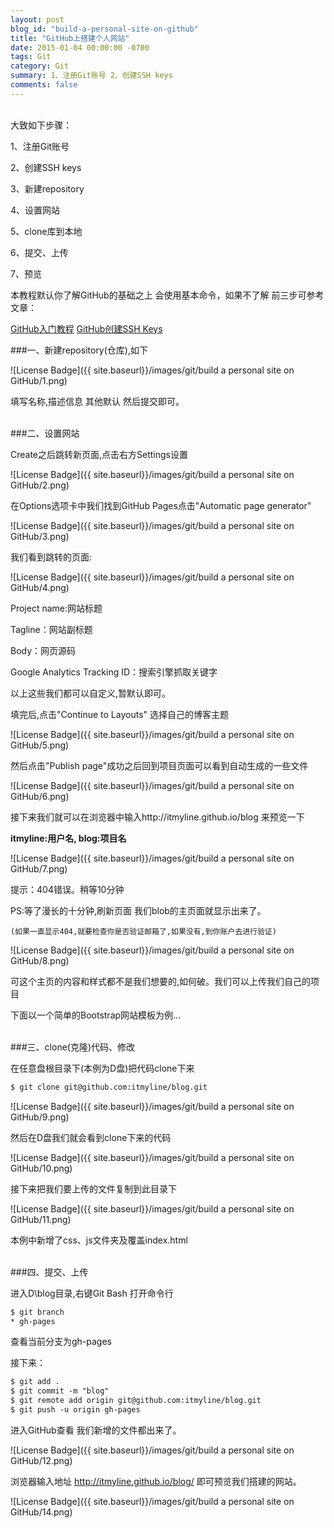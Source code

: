 ```yaml
---
layout: post
blog_id: "build-a-personal-site-on-github"
title: "GitHub上搭建个人网站"
date: 2015-01-04 00:00:00 -0700
tags: Git
category: Git
summary: 1、注册Git账号 2、创建SSH keys
comments: false
---
```

</br>
大致如下步骤：

1、注册Git账号

2、创建SSH keys

3、新建repository

4、设置网站

5、clone库到本地

6、提交、上传

7、预览

本教程默认你了解GitHub的基础之上 会使用基本命令，如果不了解 前三步可参考文章：

[GitHub入门教程](http://blog.csdn.net/itmyhome1990/article/details/39579099)   [GitHub创建SSH Keys](http://blog.csdn.net/itmyhome1990/article/details/39668349)

###一、新建repository(仓库),如下

![License Badge]({{ site.baseurl}}/images/git/build a personal site on GitHub/1.png)

填写名称,描述信息 其他默认 然后提交即可。

</br>
###二、设置网站

Create之后跳转新页面,点击右方Settings设置

![License Badge]({{ site.baseurl}}/images/git/build a personal site on GitHub/2.png)

在Options选项卡中我们找到GitHub Pages点击"Automatic page generator"

![License Badge]({{ site.baseurl}}/images/git/build a personal site on GitHub/3.png)

我们看到跳转的页面:

![License Badge]({{ site.baseurl}}/images/git/build a personal site on GitHub/4.png)

Project name:网站标题

Tagline：网站副标题

Body：网页源码

Google Analytics Tracking ID：搜索引擎抓取关键字

以上这些我们都可以自定义,暂默认即可。

填完后,点击"Continue to Layouts" 选择自己的博客主题

![License Badge]({{ site.baseurl}}/images/git/build a personal site on GitHub/5.png)

然后点击"Publish page"成功之后回到项目页面可以看到自动生成的一些文件

![License Badge]({{ site.baseurl}}/images/git/build a personal site on GitHub/6.png)

接下来我们就可以在浏览器中输入http://itmyline.github.io/blog 来预览一下

**itmyline:用户名, blog:项目名**

![License Badge]({{ site.baseurl}}/images/git/build a personal site on GitHub/7.png)

提示：404错误。稍等10分钟

PS:等了漫长的十分钟,刷新页面 我们blob的主页面就显示出来了。

`(如果一直显示404,就要检查你是否验证邮箱了,如果没有,到你账户去进行验证)`

![License Badge]({{ site.baseurl}}/images/git/build a personal site on GitHub/8.png)

可这个主页的内容和样式都不是我们想要的,如何破。我们可以上传我们自己的项目

下面以一个简单的Bootstrap网站模板为例...

</br>
###三、clone(克隆)代码、修改

在任意盘根目录下(本例为D盘)把代码clone下来

```diff
$ git clone git@github.com:itmyline/blog.git  
```

![License Badge]({{ site.baseurl}}/images/git/build a personal site on GitHub/9.png)

然后在D盘我们就会看到clone下来的代码

![License Badge]({{ site.baseurl}}/images/git/build a personal site on GitHub/10.png)

接下来把我们要上传的文件复制到此目录下

![License Badge]({{ site.baseurl}}/images/git/build a personal site on GitHub/11.png)

本例中新增了css、js文件夹及覆盖index.html

</br>
###四、提交、上传

进入D\blog目录,右键Git Bash 打开命令行

```diff
$ git branch  
* gh-pages  
```

查看当前分支为gh-pages

接下来：

```diff
$ git add .  
$ git commit -m "blog"  
$ git remote add origin git@github.com:itmyline/blog.git  
$ git push -u origin gh-pages 
```

进入GitHub查看 我们新增的文件都出来了。

![License Badge]({{ site.baseurl}}/images/git/build a personal site on GitHub/12.png)

浏览器输入地址 http://itmyline.github.io/blog/ 即可预览我们搭建的网站。

![License Badge]({{ site.baseurl}}/images/git/build a personal site on GitHub/14.png)